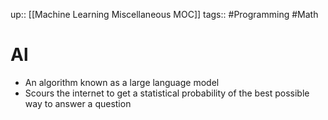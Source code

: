 up:: [[Machine Learning Miscellaneous MOC]]
tags:: #Programming  #Math
# Al
- An algorithm known as a large language model
- Scours the internet to get a statistical probability of the best possible way to answer a question
